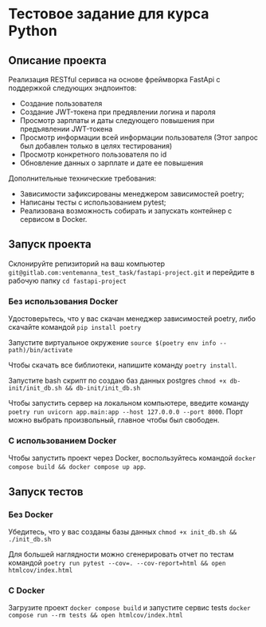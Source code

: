 # Тестовое задание для курса Python 

## Описание проекта

Реализация RESTful серивса на основе фреймворка FastApi с поддержкой следующих эндпоинтов: 
- Создание пользователя
- Создание JWT-токена при предявлении логина и пароля
- Просмотр зарплаты и даты следующего повышения при предъявлении JWT-токена
- Просмотр информации всей информации пользователя (Этот запрос был добавлен только в целях тестирования)
- Просмотр конкретного пользователя по id
- Обновление данных о зарплате и дате ее повышения

Дополнительные технические требования:
- Зависимости зафиксированы менеджером зависимостей poetry;
- Написаны тесты с использованием pytest;
- Реализована возможность собирать и запускать контейнер с сервисом в Docker.

## Запуск проекта

Склонируйте репизиторий на ваш компьютер `git@gitlab.com:ventemanna_test_task/fastapi-project.git` и перейдите в рабочую папку `cd fastapi-project`

### Без использования Docker

Удостоверьтесь, что у вас скачан менеджер зависимостей poetry, либо скачайте командой `pip install poetry`

Запустите виртуальное окружение `source $(poetry env info --path)/bin/activate`

Чтобы скачать все библиотеки, напишите команду `poetry install`.

Запустите bash скрипт по создаю баз данных postgres `chmod +x db-init/init_db.sh && db-init/init_db.sh`

Чтобы запустить сервер на локальном компьютере, введите команду `poetry run uvicorn app.main:app --host 127.0.0.0 --port 8000`.
Порт можно выбрать произвольный, главное чтобы был свободен.

### С использованием Docker 

Чтобы запустить проект через Docker, воспользуйтесь командой `docker compose build && docker compose up app`.

## Запуск тестов

### Без Docker

Убедитесь, что у вас созданы базы данных `chmod +x init_db.sh && ./init_db.sh`

Для большей наглядности можно сгенерировать отчет по тестам командой `poetry run pytest --cov=. --cov-report=html && open htmlcov/index.html`

### С Docker

Загрузите проект `docker compose build` и запустите сервис tests `docker compose run --rm tests && open htmlcov/index.html`